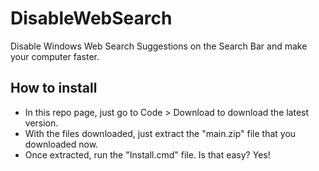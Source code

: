 # DisableWebSearch
Disable Windows Web Search Suggestions on the Search Bar and make your computer faster.
## How to install
- In this repo page, just go to Code > Download to download the latest version.
- With the files downloaded, just extract the "main.zip" file that you downloaded now.
- Once extracted, run the "Install.cmd" file. Is that easy? Yes!